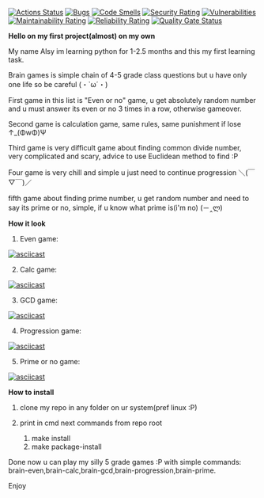 [![Actions Status](https://github.com/Velsych/python-project-49/actions/workflows/hexlet-check.yml/badge.svg)](https://github.com/Velsych/python-project-49/actions)
[![Bugs](https://sonarcloud.io/api/project_badges/measure?project=Velsych_python-project-49&metric=bugs)](https://sonarcloud.io/summary/new_code?id=Velsych_python-project-49)
[![Code Smells](https://sonarcloud.io/api/project_badges/measure?project=Velsych_python-project-49&metric=code_smells)](https://sonarcloud.io/summary/new_code?id=Velsych_python-project-49)
[![Security Rating](https://sonarcloud.io/api/project_badges/measure?project=Velsych_python-project-49&metric=security_rating)](https://sonarcloud.io/summary/new_code?id=Velsych_python-project-49)
[![Vulnerabilities](https://sonarcloud.io/api/project_badges/measure?project=Velsych_python-project-49&metric=vulnerabilities)](https://sonarcloud.io/summary/new_code?id=Velsych_python-project-49)
[![Maintainability Rating](https://sonarcloud.io/api/project_badges/measure?project=Velsych_python-project-49&metric=sqale_rating)](https://sonarcloud.io/summary/new_code?id=Velsych_python-project-49)
[![Reliability Rating](https://sonarcloud.io/api/project_badges/measure?project=Velsych_python-project-49&metric=reliability_rating)](https://sonarcloud.io/summary/new_code?id=Velsych_python-project-49)
[![Quality Gate Status](https://sonarcloud.io/api/project_badges/measure?project=Velsych_python-project-49&metric=alert_status)](https://sonarcloud.io/summary/new_code?id=Velsych_python-project-49)


**Hello on my first project(almost) on my own**

My name Alsy im learning python for 1-2.5 months and this my first learning task.

Brain games is simple chain of 4-5 grade class questions but u have only one life so be careful (・`ω´・)

First game in this list is "Even or no" game, u get absolutely random number and u must answer its even or no
3 times in a row, otherwise gameover.

Second game is calculation game, same rules, same punishment if lose ↑_(ΦwΦ)Ψ

Third game is very difficult game about finding common divide number, very complicated and scary, advice to use Euclidean method to find :P

Four game is very chill and simple u just need to continue progression ＼(￣▽￣)／

fifth game about finding prime number, u get random number and need to say its prime or no, simple, if u know what prime is(i'm no) (－‸ლ)

__**How it look**__
1. Even game:

[![asciicast](https://asciinema.org/a/usbBtJCWNy6qQFu2vviQPc9VP.svg)](https://asciinema.org/a/usbBtJCWNy6qQFu2vviQPc9VP)

2. Calc game:

[![asciicast](https://asciinema.org/a/WshiAjrzVi7MeZix3c2KDNWNC.svg)](https://asciinema.org/a/WshiAjrzVi7MeZix3c2KDNWNC)

3. GCD game:

[![asciicast](https://asciinema.org/a/WjNMlrPukdmLov14eLEUX18U2.svg)](https://asciinema.org/a/WjNMlrPukdmLov14eLEUX18U2)

4. Progression game:

[![asciicast](https://asciinema.org/a/7Lm9jZmEKppnq2sxlQmPO4N8C.svg)](https://asciinema.org/a/7Lm9jZmEKppnq2sxlQmPO4N8C)

5. Prime or no game:

[![asciicast](https://asciinema.org/a/8EAmEHJZJQTKpRexlqQHuCMzz.svg)](https://asciinema.org/a/8EAmEHJZJQTKpRexlqQHuCMzz)



**How to install**

1. clone my repo in  any folder on ur system(pref linux :P) 

2. print in cmd next commands from repo root 
    1. make install
    2. make package-install

Done now u can play my silly 5 grade games :P with simple commands: brain-even,brain-calc,brain-gcd,brain-progression,brain-prime.

Enjoy



